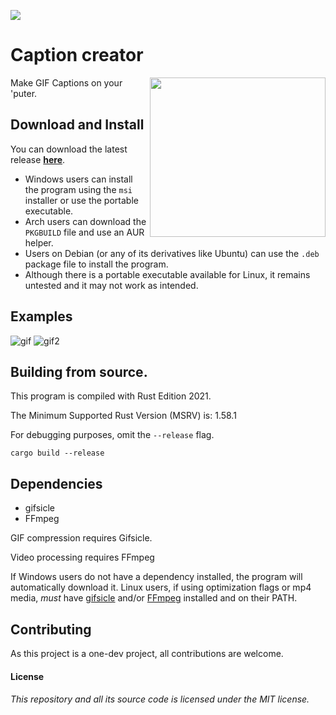 ![](https://media.discordapp.net/attachments/690220522600267780/929755673011580938/unknown.png)

# Caption creator

<img align="right" width="281" height="255" src="https://i.imgur.com/Gb3Aptm.gif">

Make GIF Captions on your 'puter. 

## Download and Install

You can download the latest release **[here](https://github.com/bltzxsd/unlustig/releases/latest)**.

- Windows users can install the program using the `msi` installer or use the portable executable.
- Arch users can download the `PKGBUILD` file and use an AUR helper. 
- Users on Debian (or any of its derivatives like Ubuntu) can use the `.deb` package file to install the program.
- Although there is a portable executable available for Linux, it remains untested and it may not work as intended.

## Examples
![gif](https://media.discordapp.net/attachments/834076909557645335/929746951757496351/2VUqz.gif)
![gif2](https://media.discordapp.net/attachments/834076909557645335/929748427724701706/ezgif-2-5dbac32931.gif)

## Building from source.
This program is compiled with Rust Edition 2021. 

The Minimum Supported Rust Version (MSRV) is: 1.58.1

For debugging purposes, omit the `--release` flag.
```
cargo build --release 
```

## Dependencies

* gifsicle
* FFmpeg 

GIF compression requires Gifsicle.

Video processing requires FFmpeg

If Windows users do not have a dependency installed, the program will automatically download it.
Linux users, if using optimization flags or mp4 media, *must* have [gifsicle](https://www.lcdf.org/gifsicle/) and/or [FFmpeg](https://www.ffmpeg.org/) installed and on their PATH.

## Contributing
As this project is a one-dev project, all contributions are welcome.

#### License 
###### This repository and all its source code is licensed under the MIT license.
